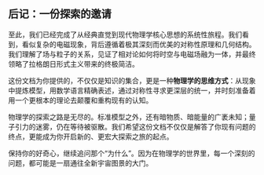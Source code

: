 ## **后记：一份探索的邀请**

至此，我们已经完成了从经典直觉到现代物理学核心思想的系统性旅程。我们看到，看似复杂的电磁现象，背后遵循着极其深刻而优美的对称性原理和几何结构。我们理解了场与粒子的关系，见证了相对论如何将时空与电磁场融为一体，并最终领略了拉格朗日形式主义带来的终极简洁。

这份文档为你提供的，不仅仅是知识的集合，更是一种**物理学的思维方式**：从现象中提炼模型，用数学语言精确表述，通过对称性寻求更深层的统一，并时刻准备着用一个更根本的理论去颠覆和重构现有的认知。

物理学的探索之路是无尽的。标准模型之外，还有暗物质、暗能量的广袤未知；量子引力的迷雾，仍在等待被驱散。我们希望这份文档不仅仅是解答了你现有问题的终点，更能成为你开启新的、更宏大探索之旅的起点。

保持你的好奇心，继续追问那个“为什么”。因为在物理学的世界里，每一个深刻的问题，都可能是一扇通往全新宇宙图景的大门。